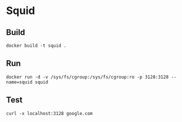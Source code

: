 # Squid

## Build

    docker build -t squid .

## Run

    docker run -d -v /sys/fs/cgroup:/sys/fs/cgroup:ro -p 3128:3128 --name=squid squid

## Test

    curl -x localhost:3128 google.com
